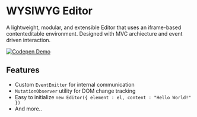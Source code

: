 # WYSIWYG Editor

A lightweight, modular, and extensible Editor that uses an iframe-based contenteditable environment. Designed with MVC archiecture and event driven interaction.

[![Codepen Demo](https://img.shields.io/badge/Codepen-Live%20Demo-black?logo=codepen&style=for-the-badge)](https://codepen.io/RJLeyra/project/full/XzWrwN)

## Features
- Custom `EventEmitter` for internal communication
- `MutationObserver` utility for DOM change tracking
- Easy to initialize `new Editor({ element : el, content : "Hello World!" })`
- And more..
